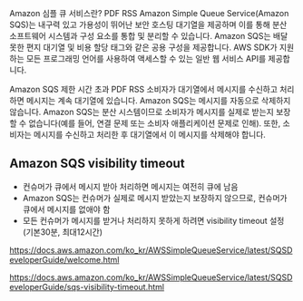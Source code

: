 Amazon 심플 큐 서비스란?
PDF
RSS
Amazon Simple Queue Service(Amazon SQS)는 내구력 있고 가용성이 뛰어난 보안 호스팅 대기열을 제공하며 이를 통해 분산 소프트웨어 시스템과 구성 요소를 통합 및 분리할 수 있습니다. Amazon SQS는 배달 못한 편지 대기열 및 비용 할당 태그와 같은 공용 구성을 제공합니다. AWS SDK가 지원하는 모든 프로그래밍 언어를 사용하여 액세스할 수 있는 일반 웹 서비스 API를 제공합니다.


Amazon SQS 제한 시간 초과
PDF
RSS
소비자가 대기열에서 메시지를 수신하고 처리하면 메시지는 계속 대기열에 있습니다. Amazon SQS는 메시지를 자동으로 삭제하지 않습니다. Amazon SQS는 분산 시스템이므로 소비자가 메시지를 실제로 받는지 보장할 수 없습니다(예를 들어, 연결 문제 또는 소비자 애플리케이션 문제로 인해). 또한, 소비자는 메시지를 수신하고 처리한 후 대기열에서 이 메시지를 삭제해야 합니다.

## Amazon SQS visibility timeout
- 컨슈머가 큐에서 메시지 받아 처리하면 메시지는 여전히 큐에 남음
- Amazon SQS는 컨슈머가 실제로 메시지 받았는지 보장하지 않으므로, 컨슈머가 큐에서 메시지를 없애야 함
- 모든 컨슈머가 메시지를 받거나 처리하지 못하게 하려면 visibility timeout 설정 (기본30분, 최대12시간)


https://docs.aws.amazon.com/ko_kr/AWSSimpleQueueService/latest/SQSDeveloperGuide/welcome.html

https://docs.aws.amazon.com/ko_kr/AWSSimpleQueueService/latest/SQSDeveloperGuide/sqs-visibility-timeout.html